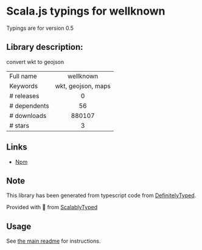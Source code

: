 
# Scala.js typings for wellknown

Typings are for version 0.5

## Library description:
convert wkt to geojson

|                    |                 |
| ------------------ | :-------------: |
| Full name          | wellknown |
| Keywords           | wkt, geojson, maps |
| # releases         | 0 |
| # dependents       | 56 |
| # downloads        | 880107 |
| # stars            | 3 |

## Links
- [Npm](https://www.npmjs.com/package/wellknown)
    


## Note
This library has been generated from typescript code from [DefinitelyTyped](https://definitelytyped.org).

Provided with :purple_heart: from [ScalablyTyped](https://github.com/oyvindberg/ScalablyTyped)

## Usage
See [the main readme](../../readme.md) for instructions.



